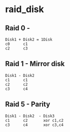 # raid_disk

## Raid 0 - 
```
Disk1 + Disk2 = 1Disk
c0      c1
c2      c3
```


## Raid 1 - Mirror disk
```
Disk1 - Disk2
c1      c1
c2      c2
c3      c4
```

## Raid 5 - Parity
```
Disk1 - Disk2  - Disk3
c1      c2       xor c1,c2
c3      c4       xor c3,c4
```
